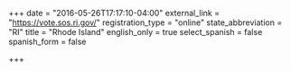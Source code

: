+++
date = "2016-05-26T17:17:10-04:00"
external_link = "https://vote.sos.ri.gov/"
registration_type = "online"
state_abbreviation = "RI"
title = "Rhode Island"
english_only = true
select_spanish = false
spanish_form = false

+++
